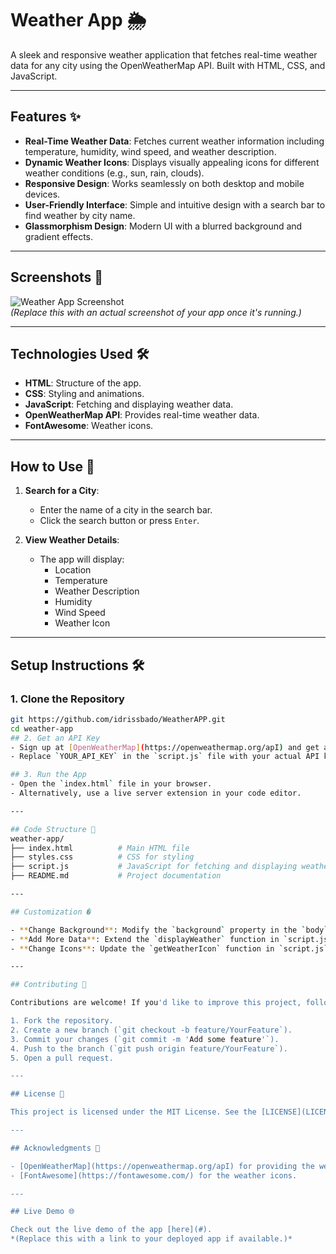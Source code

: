 ﻿# Weather App 🌦️

A sleek and responsive weather application that fetches real-time weather data for any city using the OpenWeatherMap API. Built with HTML, CSS, and JavaScript.

---

## Features ✨

- **Real-Time Weather Data**: Fetches current weather information including temperature, humidity, wind speed, and weather description.
- **Dynamic Weather Icons**: Displays visually appealing icons for different weather conditions (e.g., sun, rain, clouds).
- **Responsive Design**: Works seamlessly on both desktop and mobile devices.
- **User-Friendly Interface**: Simple and intuitive design with a search bar to find weather by city name.
- **Glassmorphism Design**: Modern UI with a blurred background and gradient effects.

---

## Screenshots 📸

![Weather App Screenshot](https://via.placeholder.com/400x600?text=Weather+App+UI)  
*(Replace this with an actual screenshot of your app once it's running.)*

---

## Technologies Used 🛠️

- **HTML**: Structure of the app.
- **CSS**: Styling and animations.
- **JavaScript**: Fetching and displaying weather data.
- **OpenWeatherMap API**: Provides real-time weather data.
- **FontAwesome**: Weather icons.

---

## How to Use 🚀

1. **Search for a City**:
    - Enter the name of a city in the search bar.
    - Click the search button or press `Enter`.

2. **View Weather Details**:
    - The app will display:
        - Location
        - Temperature
        - Weather Description
        - Humidity
        - Wind Speed
        - Weather Icon

---

## Setup Instructions 🛠️

### 1. **Clone the Repository**
   ```bash
   git https://github.com/idrissbado/WeatherAPP.git
   cd weather-app
## 2. Get an API Key
- Sign up at [OpenWeatherMap](https://openweathermap.org/apI) and get a free API key.
- Replace `YOUR_API_KEY` in the `script.js` file with your actual API key.

## 3. Run the App
- Open the `index.html` file in your browser.
- Alternatively, use a live server extension in your code editor.

---

## Code Structure 📂
weather-app/
├── index.html          # Main HTML file
├── styles.css          # CSS for styling
├── script.js           # JavaScript for fetching and displaying weather data
├── README.md           # Project documentation

---

## Customization �

- **Change Background**: Modify the `background` property in the `body` section of `styles.css`.
- **Add More Data**: Extend the `displayWeather` function in `script.js` to show additional data like pressure or sunrise/sunset times.
- **Change Icons**: Update the `getWeatherIcon` function in `script.js` to use different icons.

---

## Contributing 🤝

Contributions are welcome! If you'd like to improve this project, follow these steps:

1. Fork the repository.
2. Create a new branch (`git checkout -b feature/YourFeature`).
3. Commit your changes (`git commit -m 'Add some feature'`).
4. Push to the branch (`git push origin feature/YourFeature`).
5. Open a pull request.

---

## License 📄

This project is licensed under the MIT License. See the [LICENSE](LICENSE) file for details.

---

## Acknowledgments 🙏

- [OpenWeatherMap](https://openweathermap.org/apI) for providing the weather data API.
- [FontAwesome](https://fontawesome.com/) for the weather icons.

---

## Live Demo 🌐

Check out the live demo of the app [here](#).  
*(Replace this with a link to your deployed app if available.)*
